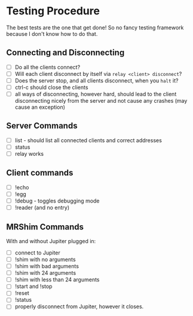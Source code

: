 # Testing Procedure
The best tests are the one that get done! So no fancy testing framework because I don't know how to do that.

## Connecting and Disconnecting
- [ ] Do all the clients connect?
- [ ] Will each client disconnect by itself via `relay <client> disconnect`?
- [ ] Does the server stop, and all clients disconnect, when you `halt` it?
- [ ] ctrl-c should close the clients
- [ ] all ways of disconnecting, however hard, should lead to the client disconnecting nicely from the server and not cause any crashes (may cause an exception)

## Server Commands
- [ ] list - should list all connected clients and correct addresses
- [ ] status
- [ ] relay works

## Client commands
- [ ] !echo
- [ ] !egg
- [ ] !debug - toggles debugging mode
- [ ] !reader (and no entry)

## MRShim Commands
With and without Jupiter plugged in:
- [ ] connect to Jupiter
- [ ] !shim with no arguments
- [ ] !shim with bad arguments
- [ ] !shim with 24 arguments
- [ ] !shim with less than 24 arguments
- [ ] !start and !stop
- [ ] !reset
- [ ] !status
- [ ] properly disconnect from Jupiter, however it closes.
